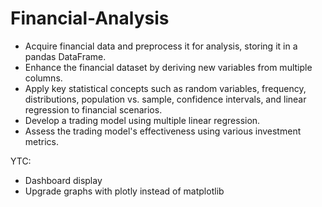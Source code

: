 # Financial-Analysis

- Acquire financial data and preprocess it for analysis, storing it in a pandas DataFrame.
- Enhance the financial dataset by deriving new variables from multiple columns.
- Apply key statistical concepts such as random variables, frequency, distributions, population vs. sample, confidence intervals, and linear regression to financial scenarios.
- Develop a trading model using multiple linear regression.
- Assess the trading model's effectiveness using various investment metrics.

YTC:
- Dashboard display
- Upgrade graphs with plotly instead of matplotlib
